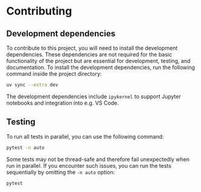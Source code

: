 # Contributing

## Development dependencies

To contribute to this project, you will need to install the development dependencies.
These dependencies are not required for the basic functionality of the project but are essential for development, testing, and documentation.
To install the development dependencies, run the following command inside the project directory:

```bash
uv sync --extra dev
```

The development dependencies include `ipykernel` to support Jupyter notebooks and integration into e.g. VS Code.

## Testing

To run all tests in parallel, you can use the following command:

```bash
pytest -n auto
```

Some tests may not be thread-safe and therefore fail unexpectedly when run in parallel.
If you encounter such issues, you can run the tests sequentially by omitting the `-n auto` option:

```bash
pytest
```